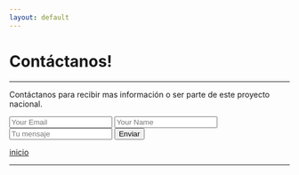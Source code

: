 ```yaml
---
layout: default
---
```


# Contáctanos!
***

Contáctanos para recibir mas información o ser parte de este proyecto nacional.
  
<form accept-charset="UTF-8" action="https://formkeep.com/f/692eb07e3526"" method="POST">
  <input type="email" name="email" placeholder="Your Email">
  <input type="text" name="name" placeholder="Your Name">
  <input type="text" name="message" placeholder="Tu mensaje">
  <input type="hidden" name="utf8" value="✓">
  <button type="submit">Enviar</button>
</form>

[inicio](./)

***
